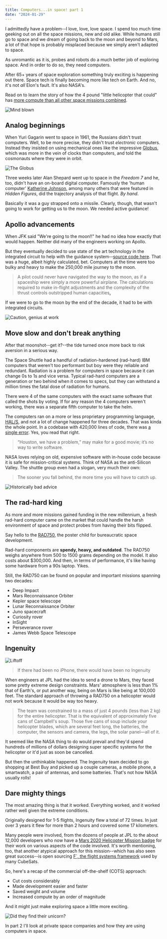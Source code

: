 ```yaml
---
title: Computers...in space! part 1
date: "2024-01-29"
---
```


I admittedly have a problem--I love, love, love space. I spend too much time geeking out on all the space missions, new and old alike. While humans still go to space and we dream of going back to the moon and beyond to Mars, a lot of that hope is probably misplaced because we simply aren't adapted to space.

As unromantic as it is, probes and robots do a much better job of exploring space. And in order to do so, they need computers.

After 65+ years of space exploration something truly exciting is happening out there. Space tech is finally becoming more like tech on Earth. And no, it's not *all* Elon's fault. It's also NASA's.

Read on to learn the story of how the 4 pound "little helicopter that could" has [more compute than all other space missions combined](https://arstechnica.com/space/2024/01/now-that-weve-flown-on-mars-what-comes-next-in-aerial-planetary-exploration/).

![Mind blown](https://media3.giphy.com/media/v1.Y2lkPTc5MGI3NjExNXA4d2w1dm03Y3dqeGpsYnY2MTl2dGw0djJhdzJmMmtuZDl5anE4ZCZlcD12MV9pbnRlcm5hbF9naWZfYnlfaWQmY3Q9Zw/xT0xeJpnrWC4XWblEk/giphy.gif "Like that")

## Analog beginnings

When Yuri Gagarin went to space in 1961, the Russians didn't trust computers. Well, to be more precise, they didn't trust *electronic* computers. Instead they insisted on using mechanical ones like the impressive [Globus](https://www.righto.com/2023/01/inside-globus-ink-mechanical-navigation.html), which was more in the vein of clocks than computers, and told the cosmonauts where they were in orbit.

![The Globus](https://static.righto.com/images/globus-overview/wiring.jpg "Where am I?")

Three weeks later Alan Shepard went up to space in the *Freedom 7* and he, too, didn't have an on-board digital computer. Famously the 'human computer' [Katherine Johnson](https://www.nasa.gov/image-article/human-computer-hidden-no-more/), among many others that were featured in *Hidden Figures*, did the trajectory analysis of that flight. *By hand*.

Basically it was a guy strapped onto a missile. Clearly, though, that wasn't going to work for getting us to the moon. We needed active guidance!

## Apollo advancements

When JFK said "We're going to the moon!!" he had no idea how exactly that would happen. Neither did many of the engineers working on Apollo.

But they eventually decided to use state of the art technology in the integrated circuit to help with the guidance system--[source code here](https://github.com/chrislgarry/Apollo-11). That was a huge, albeit highly calculated, bet. Computers at the time were too bulky and heavy to make the 250,000 mile journey to the moon.

> A pilot could never have navigated the way to the moon, as if a spaceship were simply a more powerful airplane. The calculations required to make in-flight adjustments and the complexity of the thrust controls outstripped human capacities[.](https://www.theatlantic.com/science/archive/2019/07/underappreciated-power-apollo-computer/594121/)

If we were to go to the moon by the end of the decade, it had to be with integrated circuits.

![Caution, genius at work](https://cdn.theatlantic.com/thumbor/ouRJpB0AjOyTNZ3tMWdqkh1Agbo=/4x421:3001x2107/1952x1098/media/img/mt/2019/07/AP_6911250352/original.jpg "Too cool for school")

## Move slow and don't break anything

After that moonshot--get it?--the tide turned once more back to risk aversion in a serious way.

The Space Shuttle had a handful of radiation-hardened (rad-hard) IBM computers that weren't too performant but boy were they reliable and redundant. Radiation is a problem for computers in space because it can change 0s to 1s and vice versa. Typical rad-hard computers are a generation or two behind when it comes to specs, but they can withstand a million times the fatal dose of radiation for humans.

There were 4 of the same computers with the exact same software that called the shots by voting. If for any reason the 4 computers weren't working, there was a separate fifth computer to take the helm.

The computers ran on a more or less proprietary programming language, [HAL/S](https://en.wikipedia.org/wiki/HAL/S), and not a lot of change happened for three decades. That was kinda the whole point. In a codebase with 420,000 lines of code, there was [a single error](https://www.fastcompany.com/28121/they-write-right-stuff). Yes, you read that right.

> “Houston, we have a problem,” may make for a good movie; it’s no way to write software.

NASA loves relying on old, expensive software with in-house code because it is safe for mission-critical systems. Think of NASA as the anti-Silicon Valley. The shuttle group even had a slogan, very much their own:

> The sooner you fall behind, the more time you will have to catch up.

![Historically bad advice](https://upload.wikimedia.org/wikipedia/commons/thumb/5/5c/Mark_Zuckerberg_-_Move_Fast_and_Break_Things.jpg/1664px-Mark_Zuckerberg_-_Move_Fast_and_Break_Things.jpg "Do NOT do this in space")

## The rad-hard king

As more and more missions gained funding in the new millennium, a fresh rad-hard computer came on the market that could handle the harsh environment of space and protect probes from having their bits flipped.

Say hello to the [RAD750](https://en.wikipedia.org/wiki/RAD750), the poster child for bureaucratic space development.

Rad-hard components are **spendy, heavy, and outdated**. The RAD750 weighs anywhere from 500 to 1500 grams depending on the model. It also costs about $300,000. And then, in terms of performance, it's like having some hardware from a 90s laptop. Yikes.

Still, the RAD750 can be found on popular and important missions spanning two decades:

- Deep Impact
- Mars Reconnaissance Orbiter
- Kepler space telescope
- Lunar Reconnaissance Orbiter
- Juno spacecraft
- Curiosity rover
- InSight
- Perseverance rover
- James Webb Space Telescope

## Ingenuity

![Liftoff](https://upload.wikimedia.org/wikipedia/commons/thumb/2/2c/Ingenuity_Helicopter%27s_1st_Flight_GifCam.gif/640px-Ingenuity_Helicopter%27s_1st_Flight_GifCam.gif "First extraterrestrial flight")

> If there had been no iPhone, there would have been no Ingenuity

When engineers at JPL had the idea to send a drone to Mars, they faced some pretty extreme design constraints. Mars' atmosphere is less than 1% that of Earth's, or put another way, being on Mars is like being at 100,000 feet. The standard approach of throwing a RAD750 on a helicopter would not work because it would be way too heavy.

> The team was constrained to a mass of just 4 pounds (less than 2 kg) for the entire helicopter. That is the equivalent of approximately five cans of Campbell's soup. Those five cans of soup include your helicopter blades, which are several feet long, the batteries, the computer, the sensors and camera, the legs, the solar panel—all of it.

It seemed like the NASA thing to do would prevail and they'd spend hundreds of millions of dollars designing super specific systems for the helicopter or it'd just as soon be cancelled.

But then the unthinkable happened. The Ingenuity team decided to go shopping at Best Buy and picked up a couple cameras, a mobile phone, a smartwatch, a pair of antennas, and some batteries. That's not how NASA usually rolls!

## Dare mighty things

The most amazing thing is that it worked. Everything worked, and it worked rather well given the extreme conditions.

Originally designed for 1-5 flights, Ingenuity flew a total of 72 times. In just over 3 years it flew for more than 2 hours and covered some 17 kilometers.

Many people were involved, from the dozens of people at JPL to the about 12,000 developers who now have a [Mars 2020 Helicopter Mission badge](http://github.co/m2020) for their work on various aspects of the code involved. It's worth mentioning, too, that another atypical approach for this mission--which has also seen great success--is open sourcing [F`, the flight systems framework](https://nasa.github.io/fprime/) used by many CubeSats.

So, here's a recap of the commercial off-the-shelf (COTS) approach:

- Cut costs considerably
- Made development easier and faster
- Saved weight and volume
- Increased compute by an order of magnitude

And it might just make exploring space a little more exciting.

![Did they find their unicorn?](https://melissagratias.com/wp-content/uploads/2020/05/GoodFastCheapImage_1.png "Did they find their unicorn?")

In part 2 I'll look at private space companies and how they are using computers in space.
